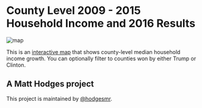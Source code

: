 # County Level 2009 - 2015 Household Income and 2016 Results 

![map](https://raw.githubusercontent.com/hodgesmr/2016_counties/master/img/map_small.png)

This is an [interactive map](http://matthodges.com/2009_to_2015_household_income/) that shows county-level median household income growth. You can optionally filter to counties won by either Trump or Clinton.

## A Matt Hodges project

This project is maintained by [@hodgesmr](http://twitter.com/hodgesmr).
